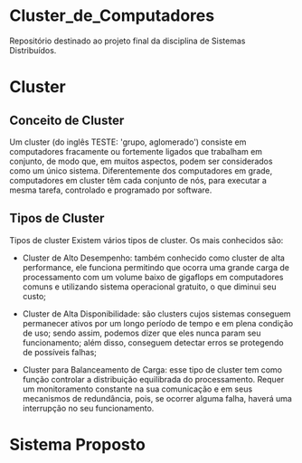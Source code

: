 # Cluster_de_Computadores
Repositório destinado ao projeto final da disciplina de Sistemas Distribuídos. 


# Cluster

## Conceito de Cluster
Um cluster (do inglês TESTE: 'grupo, aglomerado') consiste em computadores fracamente ou fortemente ligados que trabalham em conjunto, de modo que, em muitos aspectos, podem ser considerados como um único sistema. Diferentemente dos computadores em grade, computadores em cluster têm cada conjunto de nós, para executar a mesma tarefa, controlado e programado por software.

## Tipos de Cluster

Tipos de cluster
Existem vários tipos de cluster. Os mais conhecidos são:

* Cluster de Alto Desempenho: também conhecido como cluster de alta performance, ele funciona permitindo que ocorra uma grande carga de processamento com um volume baixo de gigaflops em computadores comuns e utilizando sistema operacional gratuito, o que diminui seu custo;

* Cluster de Alta Disponibilidade: são clusters cujos sistemas conseguem permanecer ativos por um longo período de tempo e em plena condição de uso; sendo assim, podemos dizer que eles nunca param seu funcionamento; além disso, conseguem detectar erros se protegendo de possíveis falhas;

* Cluster para Balanceamento de Carga: esse tipo de cluster tem como função controlar a distribuição equilibrada do processamento. Requer um monitoramento constante na sua comunicação e em seus mecanismos de redundância, pois, se ocorrer alguma falha, haverá uma interrupção no seu funcionamento.


# Sistema Proposto



